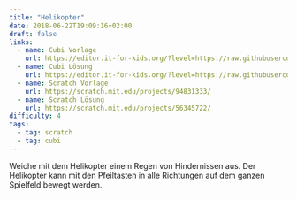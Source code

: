 ```yaml
---
title: "Helikopter"
date: 2018-06-22T19:09:16+02:00
draft: false
links:
  - name: Cubi Vorlage
    url: https://editor.it-for-kids.org/?level=https://raw.githubusercontent.com/IT4Kids/levels/master/Templates/Helikopter.cubi
  - name: Cubi Lösung
    url: https://editor.it-for-kids.org/?level=https://raw.githubusercontent.com/IT4Kids/levels/master/Solutions/Helikopter.cubi
  - name: Scratch Vorlage
    url: https://scratch.mit.edu/projects/94831333/
  - name: Scratch Lösung
    url: https://scratch.mit.edu/projects/56345722/
difficulty: 4
tags:
  - tag: scratch
  - tag: cubi
---
```

Weiche mit dem Helikopter einem Regen von Hindernissen aus. Der Helikopter kann mit den Pfeiltasten in alle Richtungen auf dem ganzen Spielfeld bewegt werden.